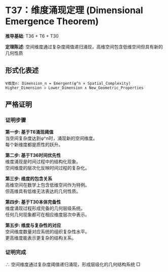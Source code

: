 # T37：维度涌现定理 (Dimensional Emergence Theorem)  

**推导基础**: T36 + T6 + T30  

**定理陈述**: 空间维度通过复杂度阈值递归涌现，高维空间包含低维空间但具有新的几何性质  

## 形式化表述  
```  
∀维度n: Dimension_n = Emergent(φ^n × Spatial_Complexity)  
Higher_Dimension ⊃ Lower_Dimension ∧ New_Geometric_Properties  
```  

## 严格证明  

### 证明步骤  

**第一步: 基于T6涌现阈值**  
当空间复杂度达到φ^n时，涌现新的空间维度。  
每个新维度都是质性的跃升。  

**第二步: 基于T36时间优先性**  
维度涌现是时间过程中的结构化现象。  
空间维度的层次化反映时间过程的复杂化。  

**第三步: 维度的包含关系**  
高维空间在数学上包含低维空间作为特例。  
但高维具有低维无法表达的几何性质。  

**第四步: 基于T30本体完备性**  
维度涌现过程形成完备的几何层级系统。  
任何几何现象都可在相应维度层次中表示。  

**第五步: 维度与复杂性的对应**  
空间维度数量对应系统的组织复杂性水平。  
更高维度能表示更复杂的结构关系。  

### 证明完成  
∴ 空间维度通过复杂度阈值递归涌现，形成层级化的几何结构系统 □  
